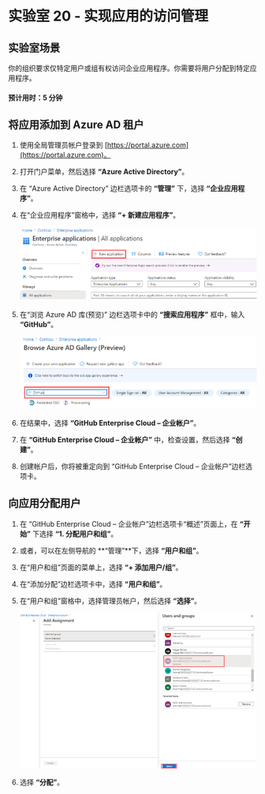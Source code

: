 ﻿---
lab:
    title: '20 - 实现应用的访问管理'
    learning path: '03'
    module: '模块 01 - 为 SSO 计划和设计企业应用的集成'
---

# 实验室 20 - 实现应用的访问管理

## 实验室场景

你的组织要求仅特定用户或组有权访问企业应用程序。你需要将用户分配到特定应用程序。

#### 预计用时：5 分钟

## 将应用添加到 Azure AD 租户

1. 使用全局管理员帐户登录到 [https://portal.azure.com](https://portal.azure.com)。

1. 打开门户菜单，然后选择 **“Azure Active Directory”**。

1. 在 “Azure Active Directory” 边栏选项卡的 **“管理”** 下，选择 **“企业应用程序”**。

1. 在“企业应用程序”窗格中，选择 **“+ 新建应用程序”**。

    ![“企业应用程序”边栏选项卡的屏幕图像，其中突出显示了“新建应用程序”](./media/lp3-mod1-new-enterprise-application.png)

1. 在“浏览 Azure AD 库(预览)” 边栏选项卡中的 **“搜索应用程序”** 框中，输入 **“GitHub”**。

    ![“浏览 Azure AD 库(预览)” 边栏选项卡的屏幕图像，其中突出显示了搜索框](./media/lp3-mod1-azure-ad-gallery-search.png)

1. 在结果中，选择 **“GitHub Enterprise Cloud – 企业帐户”**。

1. 在 **“GitHub Enterprise Cloud – 企业帐户”** 中，检查设置，然后选择 **“创建”**。

1. 创建帐户后，你将被重定向到 “GitHub Enterprise Cloud – 企业帐户”边栏选项卡。

## 向应用分配用户

1. 在 “GitHub Enterprise Cloud – 企业帐户”边栏选项卡“概述”页面上，在 **“开始”** 下选择 **“1. 分配用户和组”**。

1. 或者，可以在左侧导航的 **“管理”**下，选择 **“用户和组”**。

1. 在“用户和组”页面的菜单上，选择 **“+ 添加用户/组”**。

1. 在“添加分配”边栏选项卡中，选择  **“用户和组”**。

1. 在“用户和组”窗格中，选择管理员帐户，然后选择 **“选择”**。

    ![显示如何将用户帐户分配给应用的屏幕图像，其中突出显示了“选择”按钮 ](./media/lp3-mod1-add-app-assignment.png)

1. 选择 **“分配”**。
